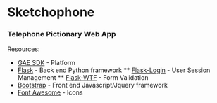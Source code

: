 # Sketchophone #
### Telephone Pictionary Web App ###

Resources:
* [GAE SDK](https://developers.google.com/appengine/downloads#Google_App_Engine_SDK_for_Python) - Platform
* [Flask](http://flask.pocoo.org/) - Back end Python framework
** [Flask-Login](http://packages.python.org/Flask-Login/) - User Session Management
** [Flask-WTF](http://packages.python.org/Flask-WTF/) - Form Validation
* [Bootstrap](http://twitter.github.com/bootstrap/) - Front end Javascript/Jquery framework
* [Font Awesome](http://fortawesome.github.com/Font-Awesome/) - Icons
